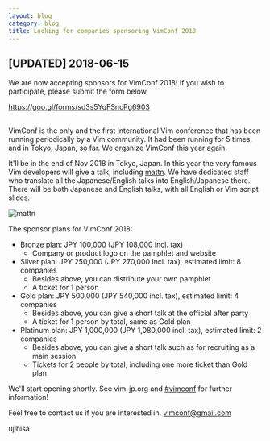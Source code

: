 ```yaml
---
layout: blog
category: blog
title: Looking for companies sponsoring VimConf 2018
---
```


## [UPDATED] 2018-06-15

We are now accepting sponsors for VimConf 2018!
If you wish to participate, please submit the form below.

<https://goo.gl/forms/sd3s5YqFSncPg6903>

##

VimConf is the only and the first international Vim conference that has been running periodically by a Vim community. It had been running for 5 times, and in Tokyo, Japan, so far. We organize VimConf this year again.

It'll be in the end of Nov 2018 in Tokyo, Japan. In this year the very famous Vim developers will give a talk, including [mattn](https://twitter.com/mattn_jp). We have dedicated staff who translate all the Japanese/English talks into English/Japanese there. There will be both Japanese and English talks, with all English or Vim script slides.

![mattn](https://avatars3.githubusercontent.com/u/10111?v=4&s=60)

The sponsor plans for VimConf 2018:

* Bronze plan: JPY 100,000 (JPY 108,000 incl. tax)
    * Company or product logo on the pamphlet and website
* Silver plan: JPY 250,000 (JPY 270,000 incl. tax), estimated limit: 8 companies
    * Besides above, you can distribute your own pamphlet
    * A ticket for 1 person
* Gold plan: JPY 500,000 (JPY 540,000 incl. tax), estimated limit: 4 companies
    * Besides above, you can give a short talk at the official after party
    * A ticket for 1 person by total, same as Gold plan
* Platinum plan: JPY 1,000,000 (JPY 1,080,000 incl. tax), estimated limit: 2 companies
    * Besides above, you can give a short talk such as for recruiting as a main session
    * Tickets for 2 people by total, including one more ticket than Gold plan

We'll start opening shortly. See vim-jp.org and [#vimconf](https://twitter.com/search?f=tweets&vertical=default&q=%23vimconf&src=typd) for further information!

Feel free to contact us if you are interested in. vimconf@gmail.com

ujihisa
